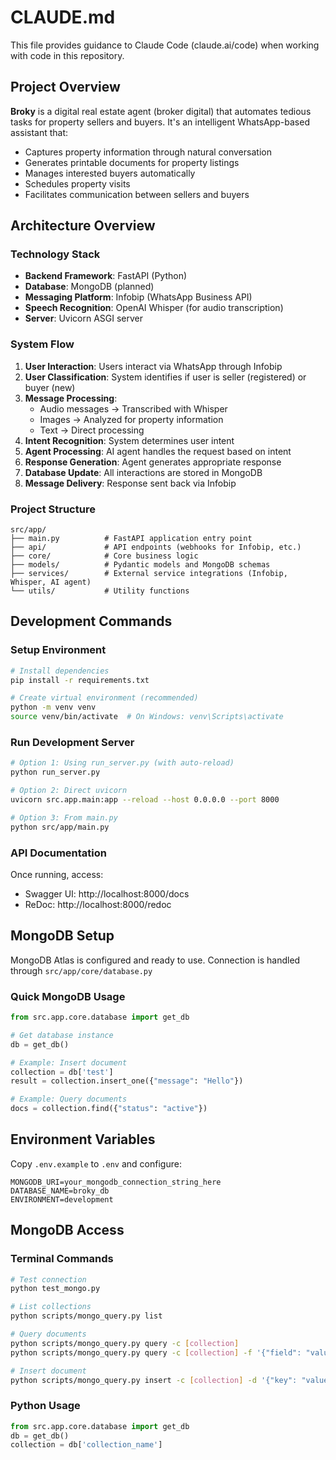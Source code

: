 # CLAUDE.md

This file provides guidance to Claude Code (claude.ai/code) when working with code in this repository.

## Project Overview

**Broky** is a digital real estate agent (broker digital) that automates tedious tasks for property sellers and buyers. It's an intelligent WhatsApp-based assistant that:

- Captures property information through natural conversation
- Generates printable documents for property listings
- Manages interested buyers automatically
- Schedules property visits
- Facilitates communication between sellers and buyers

## Architecture Overview

### Technology Stack

- **Backend Framework**: FastAPI (Python)
- **Database**: MongoDB (planned)
- **Messaging Platform**: Infobip (WhatsApp Business API)
- **Speech Recognition**: OpenAI Whisper (for audio transcription)
- **Server**: Uvicorn ASGI server

### System Flow

1. **User Interaction**: Users interact via WhatsApp through Infobip
2. **User Classification**: System identifies if user is seller (registered) or buyer (new)
3. **Message Processing**:
   - Audio messages → Transcribed with Whisper
   - Images → Analyzed for property information
   - Text → Direct processing
4. **Intent Recognition**: System determines user intent
5. **Agent Processing**: AI agent handles the request based on intent
6. **Response Generation**: Agent generates appropriate response
7. **Database Update**: All interactions are stored in MongoDB
8. **Message Delivery**: Response sent back via Infobip

### Project Structure

```
src/app/
├── main.py          # FastAPI application entry point
├── api/             # API endpoints (webhooks for Infobip, etc.)
├── core/            # Core business logic
├── models/          # Pydantic models and MongoDB schemas
├── services/        # External service integrations (Infobip, Whisper, AI agent)
└── utils/           # Utility functions
```

## Development Commands

### Setup Environment

```bash
# Install dependencies
pip install -r requirements.txt

# Create virtual environment (recommended)
python -m venv venv
source venv/bin/activate  # On Windows: venv\Scripts\activate
```

### Run Development Server

```bash
# Option 1: Using run_server.py (with auto-reload)
python run_server.py

# Option 2: Direct uvicorn
uvicorn src.app.main:app --reload --host 0.0.0.0 --port 8000

# Option 3: From main.py
python src/app/main.py
```

### API Documentation

Once running, access:

- Swagger UI: http://localhost:8000/docs
- ReDoc: http://localhost:8000/redoc

## MongoDB Setup

MongoDB Atlas is configured and ready to use. Connection is handled through `src/app/core/database.py`

### Quick MongoDB Usage

```python
from src.app.core.database import get_db

# Get database instance
db = get_db()

# Example: Insert document
collection = db['test']
result = collection.insert_one({"message": "Hello"})

# Example: Query documents
docs = collection.find({"status": "active"})
```

## Environment Variables

Copy `.env.example` to `.env` and configure:

```
MONGODB_URI=your_mongodb_connection_string_here
DATABASE_NAME=broky_db
ENVIRONMENT=development
```

## MongoDB Access

### Terminal Commands

```bash
# Test connection
python test_mongo.py

# List collections
python scripts/mongo_query.py list

# Query documents
python scripts/mongo_query.py query -c [collection]
python scripts/mongo_query.py query -c [collection] -f '{"field": "value"}'

# Insert document
python scripts/mongo_query.py insert -c [collection] -d '{"key": "value"}'
```

### Python Usage

```python
from src.app.core.database import get_db
db = get_db()
collection = db['collection_name']
```

